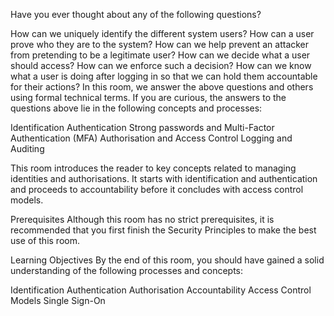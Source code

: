 Have you ever thought about any of the following questions?

How can we uniquely identify the different system users?
How can a user prove who they are to the system?
How can we help prevent an attacker from pretending to be a legitimate user?
How can we decide what a user should access? How can we enforce such a decision?
How can we know what a user is doing after logging in so that we can hold them accountable for their actions?
In this room, we answer the above questions and others using formal technical terms. If you are curious, the answers to the questions above lie in the following concepts and processes:

Identification
Authentication
Strong passwords and Multi-Factor Authentication (MFA)
Authorisation and Access Control
Logging and Auditing


This room introduces the reader to key concepts related to managing identities and authorisations. It starts with identification and authentication and proceeds to accountability before it concludes with access control models.

Prerequisites
Although this room has no strict prerequisites, it is recommended that you first finish the Security Principles to make the best use of this room.

Learning Objectives
By the end of this room, you should have gained a solid understanding of the following processes and concepts:

Identification
Authentication
Authorisation
Accountability
Access Control Models
Single Sign-On

